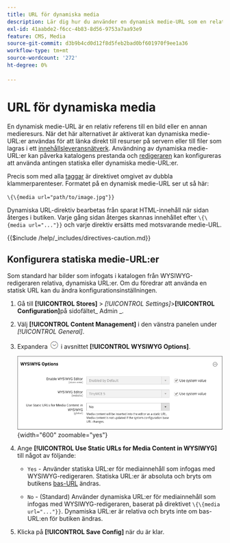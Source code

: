 ```yaml
---
title: URL för dynamiska media
description: Lär dig hur du använder en dynamisk medie-URL som en relativ referens till en bild eller en annan medieresurs.
exl-id: 41aabde2-f6cc-4b83-8d56-9753a7aa93e9
feature: CMS, Media
source-git-commit: d3b9b4cd0d12f8d5feb2bad0bf601970f9ee1a36
workflow-type: tm+mt
source-wordcount: '272'
ht-degree: 0%

---
```


# URL för dynamiska media

En dynamisk medie-URL är en relativ referens till en bild eller en annan medieresurs. När det här alternativet är aktiverat kan dynamiska medie-URL:er användas för att länka direkt till resurser på servern eller till filer som lagras i ett [innehållsleveransnätverk](media-storage-content-delivery-network.md). Användning av dynamiska medie-URL:er kan påverka katalogens prestanda och [redigeraren](editor.md#configure-the-editor) kan konfigureras att använda antingen statiska eller dynamiska medie-URL:er.

Precis som med alla [taggar](../systems/markup-tags.md) är direktivet omgivet av dubbla klammerparenteser. Formatet på en dynamisk medie-URL ser ut så här:

`\{\{media url="path/to/image.jpg"}}`

Dynamiska URL-direktiv bearbetas från sparat HTML-innehåll när sidan återges i butiken. Varje gång sidan återges skannas innehållet efter `\{\{media url="..."}}` och varje direktiv ersätts med motsvarande medie-URL.

{{$include /help/_includes/directives-caution.md}}

## Konfigurera statiska medie-URL:er

Som standard har bilder som infogats i katalogen från WYSIWYG-redigeraren relativa, dynamiska URL:er. Om du föredrar att använda en statisk URL kan du ändra konfigurationsinställningen.

1. Gå till **[!UICONTROL Stores]** > _[!UICONTROL Settings]_>**[!UICONTROL Configuration]**&#x200B;på sidofältet_ Admin _.

1. Välj **[!UICONTROL Content Management]** i den vänstra panelen under _[!UICONTROL General]_.

1. Expandera ![Expansionsväljaren](../assets/icon-display-expand.png) i avsnittet **[!UICONTROL WYSIWYG Options]**.

   ![WYSIWYG-alternativ](./assets/content-management-wysiwyg-options.png){width="600" zoomable="yes"}

1. Ange **[!UICONTROL Use Static URLs for Media Content in WYSIWYG]** till något av följande:

   - `Yes` - Använder statiska URL:er för mediainnehåll som infogas med WYSIWYG-redigeraren. Statiska URL:er är absoluta och bryts om butikens [bas-URL](../stores-purchase/store-urls.md) ändras.

   - `No` - (Standard) Använder dynamiska URL:er för mediainnehåll som infogas med WYSIWYG-redigeraren, baserat på direktivet `\{\{media url="..."}}`. Dynamiska URL:er är relativa och bryts inte om bas-URL:en för butiken ändras.

1. Klicka på **[!UICONTROL Save Config]** när du är klar.
